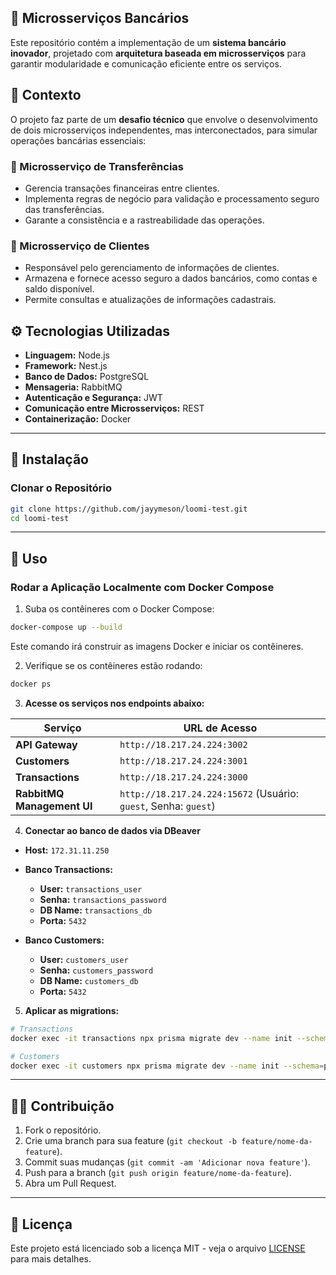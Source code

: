 ## 🏦 Microsserviços Bancários  

Este repositório contém a implementação de um **sistema bancário inovador**, projetado com **arquitetura baseada em microsserviços** para garantir modularidade e comunicação eficiente entre os serviços.  

## 📌 Contexto  
O projeto faz parte de um **desafio técnico** que envolve o desenvolvimento de dois microsserviços independentes, mas interconectados, para simular operações bancárias essenciais:  

### 🚀 Microsserviço de Transferências  
- Gerencia transações financeiras entre clientes.  
- Implementa regras de negócio para validação e processamento seguro das transferências.  
- Garante a consistência e a rastreabilidade das operações.  

### 👤 Microsserviço de Clientes  
- Responsável pelo gerenciamento de informações de clientes.  
- Armazena e fornece acesso seguro a dados bancários, como contas e saldo disponível.  
- Permite consultas e atualizações de informações cadastrais.  

## ⚙️ Tecnologias Utilizadas  
- **Linguagem:** Node.js  
- **Framework:** Nest.js  
- **Banco de Dados:** PostgreSQL  
- **Mensageria:** RabbitMQ  
- **Autenticação e Segurança:** JWT  
- **Comunicação entre Microsserviços:** REST  
- **Containerização:** Docker  

---

## 📌 **Instalação**  

### Clonar o Repositório  

```bash
git clone https://github.com/jayymeson/loomi-test.git
cd loomi-test
```

---

## 🚀 **Uso**  

### **Rodar a Aplicação Localmente com Docker Compose**  

1. Suba os contêineres com o Docker Compose:  

```bash
docker-compose up --build
```

Este comando irá construir as imagens Docker e iniciar os contêineres.

2. Verifique se os contêineres estão rodando:  

```bash
docker ps
```

3. **Acesse os serviços nos endpoints abaixo:**  

| Serviço        | URL de Acesso |
|---------------|--------------|
| **API Gateway** | `http://18.217.24.224:3002` |
| **Customers** | `http://18.217.24.224:3001` |
| **Transactions** | `http://18.217.24.224:3000` |
| **RabbitMQ Management UI** | `http://18.217.24.224:15672` (Usuário: `guest`, Senha: `guest`) |

4. **Conectar ao banco de dados via DBeaver**  

- **Host:** `172.31.11.250`  
- **Banco Transactions:**  
  - **User:** `transactions_user`  
  - **Senha:** `transactions_password`  
  - **DB Name:** `transactions_db`  
  - **Porta:** `5432`  

- **Banco Customers:**  
  - **User:** `customers_user`  
  - **Senha:** `customers_password`  
  - **DB Name:** `customers_db`  
  - **Porta:** `5432`  

5. **Aplicar as migrations:**  

```bash
# Transactions
docker exec -it transactions npx prisma migrate dev --name init --schema=prisma/schema.prisma

# Customers
docker exec -it customers npx prisma migrate dev --name init --schema=prisma/schema.prisma
```

---

## 👨‍💻 **Contribuição**  

1. Fork o repositório.  
2. Crie uma branch para sua feature (`git checkout -b feature/nome-da-feature`).  
3. Commit suas mudanças (`git commit -am 'Adicionar nova feature'`).  
4. Push para a branch (`git push origin feature/nome-da-feature`).  
5. Abra um Pull Request.  

---

## 📝 **Licença**  

Este projeto está licenciado sob a licença MIT - veja o arquivo [LICENSE](LICENSE) para mais detalhes.  
